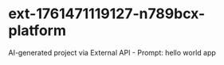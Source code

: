# ext-1761471119127-n789bcx-platform
AI-generated project via External API - Prompt: hello world app
